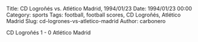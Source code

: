 Title: CD Logroñés vs. Atlético Madrid, 1994/01/23
Date: 1994/01/23 00:00
Category: sports
Tags: football, football scores, CD Logroñés, Atlético Madrid
Slug: cd-logrones-vs-atletico-madrid
Author: carbonero


CD Logroñés 1 - 0 Atlético Madrid
